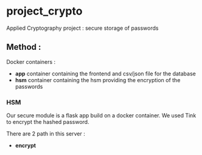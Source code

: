 # project_crypto

Applied Cryptography project : secure storage of passwords

## Method :

Docker containers :

- **app** container containing the frontend and csv/json file for the database
- **hsm** container containing the hsm providing the encryption of the passwords

### HSM

Our secure module is a flask app build on a docker container.
We used Tink to encrypt the hashed password.

There are 2 path in this server :

- **encrypt**
